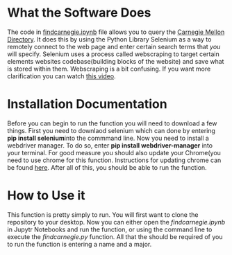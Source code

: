 # What the Software Does

  The code in [findcarnegie.ipynb]("https://github.com/nmcdowell00/lab6/blob/main/findcarnegie.ipynb") file allows you to query the [Carnegie Mellon Directory](https://directory.andrew.cmu.edu/). It does this by using the Python Library Selenium as a way to remotely connect to the web page and enter certain search terms that *you* will specify. Selenium uses a process called webscraping to target certain elements websites codebase(building blocks of the website) and save what is stored within them. Webscraping is a bit confusing. If you want more clarification you can watch [this video]("https://www.youtube.com/watch?v=Ct8Gxo8StBU&ab_channel=ParseHub").
  
# Installation Documentation 
  Before you can begin to run the function you will need to download a few things. First you need to downlaod selenium which can done by entering **pip install selenium**into the commmand line. Now you need to install a webdriver manager. To do so, enter **pip install webdriver-manager** into your terminal. For good measure you should also update your Chrome(you need to use chrome for this function. Instructions for updating chrome can be found [here]("https://support.google.com/chrome/answer/95414?hl=en&co=GENIE.Platform%3DDesktop"). After all of this, you should be able to run the function. 
  
# How to Use it
  This function is pretty simply to run. You will first want to clone the repository to your desktop. Now you can either open the *findcarnegie.ipynb* in Jupytr Notebooks and run the function, or using the command line to execute the *findcarnegie.py* function. All that the should be required of you to run the function is entering a name and a major. 




